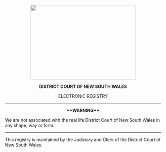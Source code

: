 <p align="center"> 
<img width=340 height =240 src="https://upload.wikimedia.org/wikipedia/commons/thumb/2/21/Coat_of_Arms_of_New_South_Wales.svg/1280px-Coat_of_Arms_of_New_South_Wales.svg.png"> 
</p>

<p align="center"><b>DISTRICT COURT OF NEW SOUTH WALES</b>

<p align="center">ELECTRONIC REGISTRY

----

<p align="center"><b>**WARNING**</b>

We are not associated with the real life District Court of New South Wales in any shape, way or form.

----

This registry is maintained by the Judiciary and Clerk of the District Court of New South Wales.
